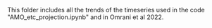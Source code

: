 This folder includes all the trends of the timeseries used in the code "AMO_etc_projection.ipynb" and in Omrani et al 2022.
